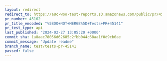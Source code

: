 ```yaml
---
layout: redirect
redirect_to: https://a8c-woo-test-reports.s3.amazonaws.com/public/pr/45162/api/index.html
pr_number: 45162
pr_title_encoded: "%5BDO+NOT+MERGE%5D+Tests+PR+45141"
pr_test_type: api
last_published: "2024-02-27 13:05:20 +0000"
commit_sha: 1a8aac78056d62685c2fbb044c68aa1f0d9cb6ae
commit_message: "Update readme"
branch_name: test/tests-pr-45141
passed: false
---
```


